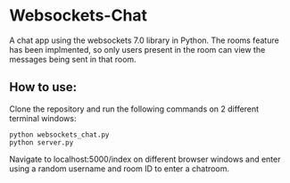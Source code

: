 # Websockets-Chat
A chat app using the websockets 7.0 library in Python. The rooms feature has been implmented, so only users present in the room can view the messages being sent in that room. 

## How to use:

Clone the repository and run the following commands on 2 different terminal windows:

```
python websockets_chat.py
python server.py
```

Navigate to localhost:5000/index on different browser windows and enter using a random username and room ID to enter a chatroom.
